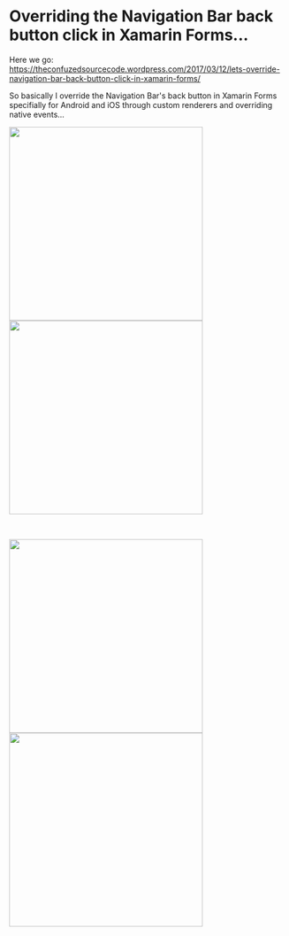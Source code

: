 Overriding the Navigation Bar back button click in Xamarin Forms...
===========

Here we go: https://theconfuzedsourcecode.wordpress.com/2017/03/12/lets-override-navigation-bar-back-button-click-in-xamarin-forms/

So basically I override the Navigation Bar's back button in Xamarin Forms specifially for Android and iOS through custom renderers and overriding native events...

<img src="https://github.com/UdaraAlwis/Xamarin-Playground/raw/master/XFNavBarBackBtnClickOverride/screenshots/screenshotandroid.png"  height="350" /> <img src="https://github.com/UdaraAlwis/Xamarin-Playground/raw/master/XFNavBarBackBtnClickOverride/screenshots/screenshotios.png"  height="350" />

<br />

<img src="https://github.com/UdaraAlwis/Xamarin-Playground/raw/master/XFNavBarBackBtnClickOverride/screenshots/back button override android full.gif" height="350"/> <img src="https://github.com/UdaraAlwis/Xamarin-Playground/raw/master/XFNavBarBackBtnClickOverride/screenshots/back button override ios full.gif" height="350"/>
